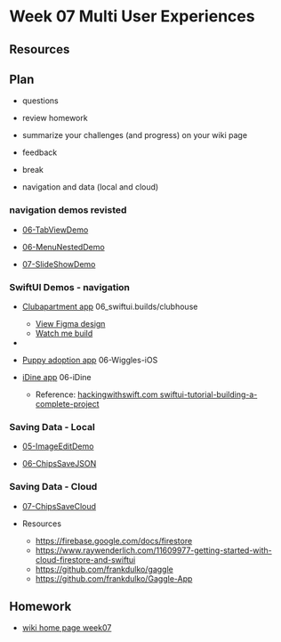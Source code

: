 # Week 07 Multi User Experiences

## Resources

## Plan

- questions

- review homework

- summarize your challenges (and progress) on your wiki page

- feedback

- break

- navigation and data (local and cloud)

### navigation demos revisted

- [06-TabViewDemo](https://github.com/mobilelabclass-itp/06-TabViewDemo)

- [06-MenuNestedDemo](https://github.com/mobilelabclass-itp/06-MenuNestedDemo)

- [07-SlideShowDemo](https://github.com/mobilelabclass-itp/07-SlideShowDemo)

### SwiftUI Demos - navigation

- [Clubapartment app](https://github.com/mobilelabclass-itp/swiftui.builds) 06_swiftui.builds/clubhouse

  - [View Figma design](https://www.figma.com/file/8DwfJi51F88IW1xNVrDMP4/Clubapartment?node-id=0%3A1)
  - [Watch me build](https://www.youtube.com/watch?v=UVTRKeIm3JA&feature=youtu.be)

-
- [Puppy adoption app](https://github.com/mobilelabclass-itp/06-Wiggles-iOS) 06-Wiggles-iOS
- [iDine app](https://github.com/mobilelabclass-itp/iDine) 06-iDine
  - Reference: [hackingwithswift.com swiftui-tutorial-building-a-complete-project](https://www.hackingwithswift.com/quick-start/swiftui/swiftui-tutorial-building-a-complete-project)

### Saving Data - Local

- [05-ImageEditDemo](https://github.com/mobilelabclass-itp/05-ImageEditDemo)

- [06-ChipsSaveJSON](https://github.com/mobilelabclass-itp/06-ChipsSaveJSON)

### Saving Data - Cloud

- [07-ChipsSaveCloud](https://github.com/mobilelabclass-itp/07-ChipsSaveCloud)

- Resources
  - https://firebase.google.com/docs/firestore
  - https://www.raywenderlich.com/11609977-getting-started-with-cloud-firestore-and-swiftui
  - https://github.com/frankdulko/gaggle
  - https://github.com/frankdulko/Gaggle-App

## Homework

- [wiki home page week07](https://github.com/mobilelabclass-itp/content/wiki#week-07-homework)
